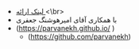 
+ [لینک ارائه  ](http://dl1.abrim.ir/Videos/FMP/Algorithm/AJ-980218689-Algorithm.mp4)<\br> 
+ با همکاری آقای امیرهوشنگ جعفری 
+ (https://parvanekh.github.io/ )  
  - (https://github.com/parvanekh)
